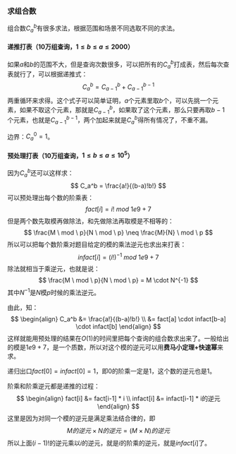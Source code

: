 ### 求组合数

组合数$C_a^b$有很多求法，根据范围和场景不同选取不同的求法。

#### 递推打表（10万组查询，$1\leq b \leq a \leq 2000$）

如果$a$和$b$的范围不大，但是查询次数很多，可以把所有的$C_a^b$打成表，然后每次查表就行了，可以根据递推式：
$$
C_a^b = C_{a-1}^b + C_{a-1}^{b-1}
$$
两重循环来求得。这个式子可以简单证明，$a$个元素里取$b$个，可以先挑一个元素，如果不取这个元素，那就是$C_{a-1}^b$，如果取了这个元素，那么只要再取$b-1$个元素，也就是$C_{a-1}^{b-1}$，两个加起来就是$C_a^b$得所有情况了，不重不漏。

边界：$C_a^0 = 1$。

#### 预处理打表（10万组查询，$1\leq b \leq a \leq 10^5$）

因为$C_a^b$还可以这样求：
$$
C_a^b = \frac{a!}{(b-a)!b!}
$$
可以预处理出每个数的阶乘表：
$$
fact[i] = i! \ mod \ 1e9+7
$$
但是两个数先取模再做除法，和先做除法再取模是不相等的：
$$
\frac{M \ mod \ p}{N \ mod \ p} \neq \frac{M}{N} \ mod \ p
$$
所以可以把每个数阶乘对题目给定的模的乘法逆元也求出来打表：
$$
infact[i] = (i!)^{-1} \ mod \ 1e9 + 7
$$
除法就相当于乘逆元，也就是说：
$$
\frac{M \ mod \ p}{N \ mod \ p} = M \cdot N^{-1}
$$
其中$N^{-1}$是$N$模$p$时候的乘法逆元。

由此，知：
$$
\begin{align}
C_a^b &= \frac{a!}{(b-a)!b!} \\
&= fact[a] \cdot infact[b-a] \cdot infact[b]
\end{align}
$$
这样就能用预处理的结果在$O(1)$的时间里把每个查询的组合数求出来了。一般给出的模是$1e9+7$，是一个质数，所以对这个模的逆元可以用**费马小定理+快速幂**来求。

递归出口$fact[0]=infact[0]=1$，即$0$的阶乘一定是$1$，这个数的逆元也是$1$。

阶乘和阶乘逆元都是递推的过程：
$$
\begin{align}
fact[i] &= fact[i-1] * i \\
infact[i] &= infact[i-1] * i的逆元
\end{align}
$$
 这里是因为对同一个模的逆元是满足乘法结合律的，即
$$
M的逆元 \times N的逆元 = (M \times N)的逆元
$$
所以上面$(i-1)!$的逆元乘以$i$的逆元，就是$i$的阶乘的逆元，就是$infact[i]$了。